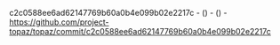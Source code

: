 c2c0588ee6ad62147769b60a0b4e099b02e2217c -  () -  () - https://github.com/project-topaz/topaz/commit/c2c0588ee6ad62147769b60a0b4e099b02e2217c
